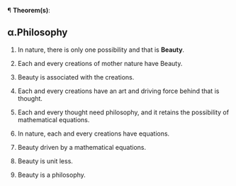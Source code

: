 ¶ <b>Theorem(s)</b>:


α.Philosophy
------------

1. In nature, there is only one possibility and that is <b>Beauty</b>.

2. Each and every creations of mother nature have Beauty.

3. Beauty is associated with the creations.

4. Each and every creations have an art and driving force behind that is thought.

5. Each and every thought need philosophy, and it retains the possibility of mathematical equations.

6. In nature, each and every creations have equations.

7. Beauty driven by a mathematical equations.

8. Beauty is unit less.

9. Beauty is a philosophy.
